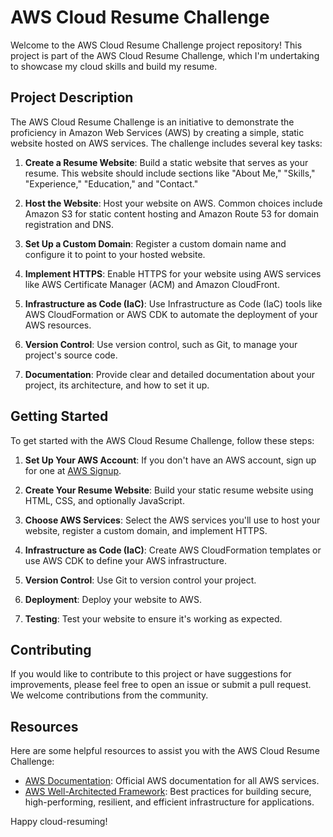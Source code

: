 # AWS Cloud Resume Challenge

Welcome to the AWS Cloud Resume Challenge project repository! This project is part of the AWS Cloud Resume Challenge, which I'm undertaking to showcase my cloud skills and build my resume.

## Project Description

The AWS Cloud Resume Challenge is an initiative to demonstrate the proficiency in Amazon Web Services (AWS) by creating a simple, static website hosted on AWS services. The challenge includes several key tasks:

1. **Create a Resume Website**: Build a static website that serves as your resume. This website should include sections like "About Me," "Skills," "Experience," "Education," and "Contact."

2. **Host the Website**: Host your website on AWS. Common choices include Amazon S3 for static content hosting and Amazon Route 53 for domain registration and DNS.

3. **Set Up a Custom Domain**: Register a custom domain name and configure it to point to your hosted website.

4. **Implement HTTPS**: Enable HTTPS for your website using AWS services like AWS Certificate Manager (ACM) and Amazon CloudFront.

5. **Infrastructure as Code (IaC)**: Use Infrastructure as Code (IaC) tools like AWS CloudFormation or AWS CDK to automate the deployment of your AWS resources.

6. **Version Control**: Use version control, such as Git, to manage your project's source code.

7. **Documentation**: Provide clear and detailed documentation about your project, its architecture, and how to set it up.


## Getting Started

To get started with the AWS Cloud Resume Challenge, follow these steps:

1. **Set Up Your AWS Account**: If you don't have an AWS account, sign up for one at [AWS Signup](https://aws.amazon.com/).

2. **Create Your Resume Website**: Build your static resume website using HTML, CSS, and optionally JavaScript.

3. **Choose AWS Services**: Select the AWS services you'll use to host your website, register a custom domain, and implement HTTPS.

4. **Infrastructure as Code (IaC)**: Create AWS CloudFormation templates or use AWS CDK to define your AWS infrastructure.

5. **Version Control**: Use Git to version control your project.

6. **Deployment**: Deploy your website to AWS.

7. **Testing**: Test your website to ensure it's working as expected.

## Contributing

If you would like to contribute to this project or have suggestions for improvements, please feel free to open an issue or submit a pull request. We welcome contributions from the community.

## Resources

Here are some helpful resources to assist you with the AWS Cloud Resume Challenge:

- [AWS Documentation](https://docs.aws.amazon.com/): Official AWS documentation for all AWS services.
- [AWS Well-Architected Framework](https://aws.amazon.com/architecture/well-architected/): Best practices for building secure, high-performing, resilient, and efficient infrastructure for applications.

Happy cloud-resuming!
